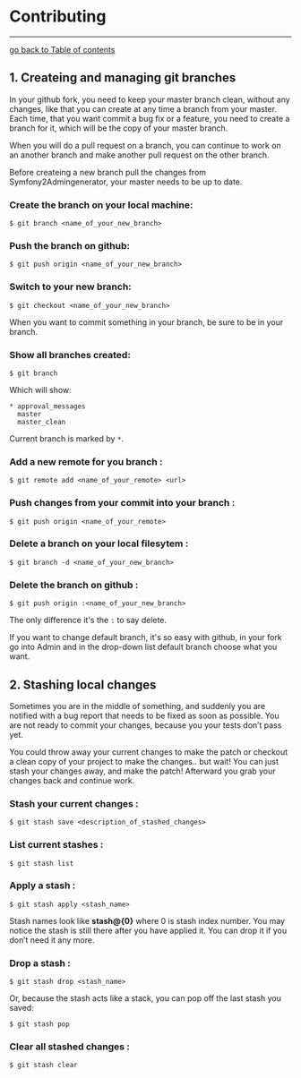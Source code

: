 # Contributing
----------------------------------------------------

[go back to Table of contents][back-to-index]

[back-to-index]: https://github.com/symfony2admingenerator/AdmingeneratorGeneratorBundle/blob/master/Resources/doc/documentation.md#2-support-and-contribution

## 1. Createing and managing git branches

In your github fork, you need to keep your master branch clean, without any changes, 
like that you can create at any time a branch from your master. Each time, that you 
want commit a bug fix or a feature, you need to create a branch for it, which will 
be the copy of your master branch. 

When you will do a pull request on a branch, you can continue to work on an another 
branch and make another pull request on the other branch. 

Before createing a new branch pull the changes from Symfony2Admingenerator, your master 
needs to be up to date.

### Create the branch on your local machine:

```console
$ git branch <name_of_your_new_branch>
```

### Push the branch on github:

```console
$ git push origin <name_of_your_new_branch>
```

### Switch to your new branch:

```console
$ git checkout <name_of_your_new_branch>
```

When you want to commit something in your branch, be sure to be in your branch.

### Show all branches created:

```console
$ git branch
```

Which will show:

```console
* approval_messages
  master
  master_clean
```

Current branch is marked by `*`.

### Add a new remote for you branch :

```console
$ git remote add <name_of_your_remote> <url>
```

### Push changes from your commit into your branch :

```console
$ git push origin <name_of_your_remote>
```

### Delete a branch on your local filesytem :

```console
$ git branch -d <name_of_your_new_branch>
```

### Delete the branch on github :

```console
$ git push origin :<name_of_your_new_branch>
```

The only difference it's the `:` to say delete.

If you want to change default branch, it's so easy with github, in your fork go 
into Admin and in the drop-down list default branch choose what you want.

## 2. Stashing local changes

Sometimes you are in the middle of something, and suddenly you are notified with 
a bug report that needs to be fixed as soon as possible. You are not ready to 
commit your changes, because you your tests don’t pass yet.

You could throw away your current changes to make the patch or checkout 
a clean copy of your project to make the changes.. but wait! You can just stash your 
changes away, and make the patch! Afterward you grab your changes back and continue work.

### Stash your current changes :

```console
$ git stash save <description_of_stashed_changes>
```

### List current stashes :

```console
$ git stash list
```

### Apply a stash :

```console
$ git stash apply <stash_name>
```

Stash names look like **stash@{0}** where 0 is stash index number. You may notice 
the stash is still there after you have applied it. You can drop it if you don’t 
need it any more.

### Drop a stash :

```console
$ git stash drop <stash_name>
```

Or, because the stash acts like a stack, you can pop off the last stash you saved:

```console
$ git stash pop
```

### Clear all stashed changes :

```console
$ git stash clear
```
